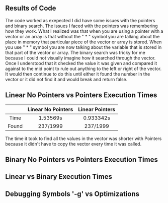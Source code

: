 ## Results of Code

The code worked as exepected I did have some issues with the pointers and binary search. The issues I faced with the pointers was remembering how they work. What I realized was that when you are using a pointer with a vector or an array is that without the " * " symbol you are talking about the place in memory that particular piece of the vector or array is stored. When you use " * " symbol you are now talking about the variable that is stored in that part of the vector or array. The binary search was tricky for me because I could not visually imagine how it searched through the vector. Once I understood that it checked the value it was given and compared it against to the mid point to rule out anything to the left or right of the vector. It would then continue to do this until either it found the number in the vector or it did not find it and would break and return false. 

## Linear No Pointers vs Pointers Execution Times

|      | Linear No Pointers | Linear Pointers |
|:----:|:------------------:|:---------------:|
| Time | 1.53569s           | 0.933342s       |
| Found| 237/1999           | 237/1999        |

The time it took to find all the values in the vector was shorter with Pointers because it didn't have to copy the vector every time it was called. 

## Binary No Pointers vs Pointers Execution Times



## Linear vs Binary Execution Times



## Debugging Symbols '-g' vs Optimizations


